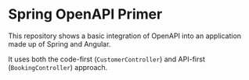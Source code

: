 # Spring OpenAPI Primer

This repository shows a basic integration of OpenAPI into an application made up of Spring and Angular.

It uses both the code-first (`CustomerController`) and API-first (`BookingController`) approach.
